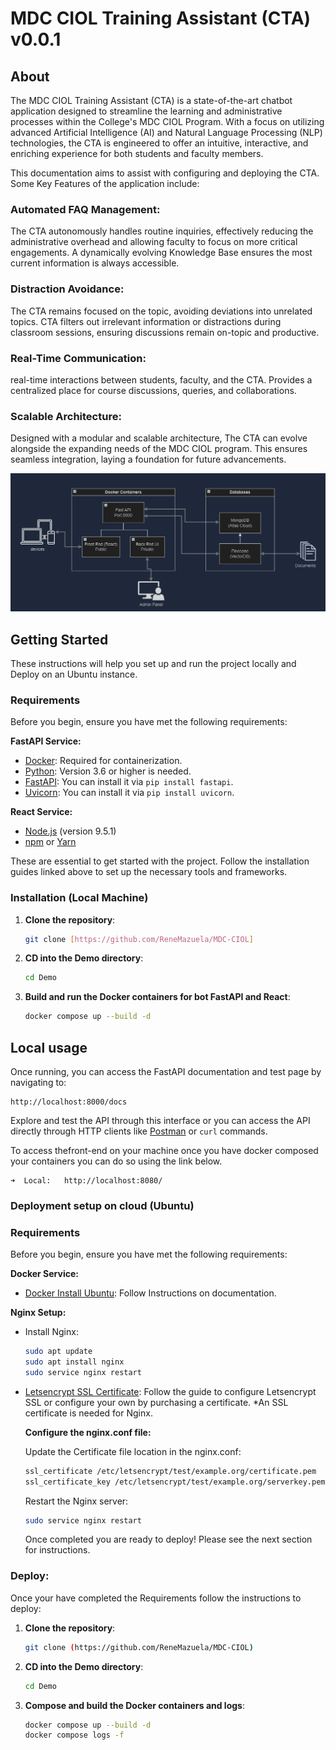 # MDC CIOL Training Assistant (CTA) v0.0.1

## About

The MDC CIOL Training Assistant (CTA) is a state-of-the-art chatbot application designed to streamline the learning and administrative processes within the College's MDC CIOL Program. With a focus on utilizing advanced Artificial Intelligence (AI) and Natural Language Processing (NLP) technologies, the CTA is engineered to offer an intuitive, interactive, and enriching experience for both students and faculty members.

This documentation aims to assist with configuring and deploying the CTA. Some Key Features of the application include:

### Automated FAQ Management:

The CTA autonomously handles routine inquiries, effectively reducing the administrative overhead and allowing faculty to focus on more critical engagements.
A dynamically evolving Knowledge Base ensures the most current information is always accessible.

### Distraction Avoidance:

The CTA remains focused on the topic, avoiding deviations into unrelated topics. CTA filters out irrelevant information or distractions during classroom sessions, ensuring discussions remain on-topic and productive.

### Real-Time Communication:

real-time interactions between students, faculty, and the CTA. Provides a centralized place for course discussions, queries, and collaborations.

### Scalable Architecture:

Designed with a modular and scalable architecture, The CTA can evolve alongside the expanding needs of the MDC CIOL program.
This ensures seamless integration, laying a foundation for future advancements.



![Architecture](documents/Layout.png)

## Getting Started

These instructions will help you set up and run the project locally and Deploy on an Ubuntu instance.

### Requirements

Before you begin, ensure you have met the following requirements:

**FastAPI Service:**
- [Docker](https://www.docker.com/get-started): Required for containerization.
- [Python](https://www.python.org/downloads/): Version 3.6 or higher is needed.
- [FastAPI](https://fastapi.tiangolo.com/): You can install it via `pip install fastapi`.
- [Uvicorn](https://www.uvicorn.org/): You can install it via `pip install uvicorn`.

**React Service:**

- [Node.js](https://nodejs.org) (version 9.5.1)
- [npm](https://www.npmjs.com) or [Yarn](https://yarnpkg.com) 

These are essential to get started with the project. Follow the installation guides linked above to set up the necessary tools and frameworks.

### Installation (Local Machine)

1. **Clone the repository**:

   ```bash
   git clone [https://github.com/ReneMazuela/MDC-CIOL]
   ```

2. **CD into the Demo directory**:

   ```bash
   cd Demo
   ```


3. **Build and run the Docker containers for bot FastAPI and React**:

   ```bash
   docker compose up --build -d
   ```
## Local usage

Once running, you can access the FastAPI documentation and test page by navigating to:

```
http://localhost:8000/docs
```

Explore and test the API through this interface or you can access the API directly through HTTP clients like [Postman](https://www.postman.com/) or `curl` commands.

To access thefront-end on your machine once you have docker composed your containers you can do so using the link below.

```
➜  Local:   http://localhost:8080/
```
### Deployment setup on cloud (Ubuntu)

### Requirements

Before you begin, ensure you have met the following requirements:

**Docker Service:**
- [Docker Install Ubuntu](https://docs.docker.com/engine/install/ubuntu/): Follow Instructions on documentation.

**Nginx Setup:**

- Install Nginx: 
   ```bash
   sudo apt update
   sudo apt install nginx
   sudo service nginx restart
   ```
- [Letsencrypt SSL Certificate](https://lakin-mohapatra.medium.com/generate-lets-encrypt-free-wildcard-certificate-on-ubuntu-18-dcf26f458e13):
   Follow the guide to configure Letsencrypt SSL or configure your own by       purchasing a certificate. *An SSL certificate is needed for Nginx.

  **Configure the nginx.conf file:**
  
  Update the Certificate file location in the nginx.conf:
   ```bash
   ssl_certificate /etc/letsencrypt/test/example.org/certificate.pem
   ssl_certificate_key /etc/letsencrypt/test/example.org/serverkey.pem
   ```
   Restart the Nginx server:
   ```bash
   sudo service nginx restart
   ```
   Once completed you are ready to deploy! Please see the next section for instructions.
  
### Deploy:

Once your have completed the Requirements follow the instructions to deploy:

1. **Clone the repository**:

   ```bash
   git clone (https://github.com/ReneMazuela/MDC-CIOL)
   ```


3. **CD into the Demo directory**:

   ```bash
   cd Demo
   ```


4. **Compose and build the Docker containers and logs**:

   ```bash
   docker compose up --build -d
   docker compose logs -f
   ```
